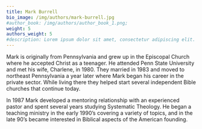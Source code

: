 ```yaml
---
title: Mark Burrell
bio_image: /img/authors/mark-burrell.jpg
#author_book: /img/authors/author_book_1.png;
weight: 5
authors_weight: 5
#description: Lorem ipsum dolor sit amet, consectetur adipiscing elit. Nulla placerat libero sit amet purus posuere, nec efficitur dui pretium. Phasellus non aliquet nisi. Ut cursus, est ac lobortis laoreet, magna dolor commodo tortor, ac fringilla sem metus vitae ligula.
---
```


Mark is originally from Pennsylvania and grew up in the Episcopal Church where he accepted Christ as a teenager. He attended Penn State University and met his wife, Charlene, in 1980. They married in 1983 and moved to northeast Pennsylvania a year later where Mark began his career in the private sector. While living there they helped start several independent Bible churches that continue today. 

In 1987 Mark developed a mentoring relationship with an experienced pastor and spent several years studying Systematic Theology. He began a teaching ministry in the early 1990’s covering a variety of topics, and in the late 90’s became interested in Biblical aspects of the American founding. 


